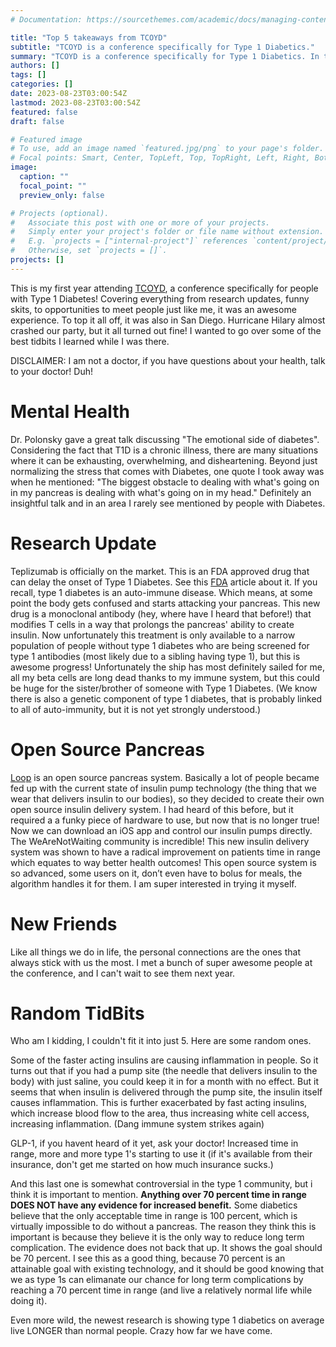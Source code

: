 ```yaml
---
# Documentation: https://sourcethemes.com/academic/docs/managing-content/

title: "Top 5 takeaways from TCOYD"
subtitle: "TCOYD is a conference specifically for Type 1 Diabetics."
summary: "TCOYD is a conference specifically for Type 1 Diabetics. In this post I wanted to go over the top 5 takeaways I got from the conference."
authors: []
tags: []
categories: []
date: 2023-08-23T03:00:54Z
lastmod: 2023-08-23T03:00:54Z
featured: false
draft: false

# Featured image
# To use, add an image named `featured.jpg/png` to your page's folder.
# Focal points: Smart, Center, TopLeft, Top, TopRight, Left, Right, BottomLeft, Bottom, BottomRight.
image:
  caption: ""
  focal_point: ""
  preview_only: false

# Projects (optional).
#   Associate this post with one or more of your projects.
#   Simply enter your project's folder or file name without extension.
#   E.g. `projects = ["internal-project"]` references `content/project/deep-learning/index.md`.
#   Otherwise, set `projects = []`.
projects: []
---
```


This is my first year attending [TCOYD](https://tcoyd.org), a conference specifically for people with Type 1 Diabetes! Covering everything from research updates, funny skits, to opportunities to meet people just like me, it was an awesome experience. To top it all off, it was also in San Diego. Hurricane Hilary almost crashed our party, but it all turned out fine! I wanted to go over some of the best tidbits I learned while I was there.

DISCLAIMER: I am not a doctor, if you have questions about your health, talk to your doctor! Duh!

# Mental Health

Dr. Polonsky gave a great talk discussing "The emotional side of diabetes". Considering the fact that T1D is a chronic illness, there are many situations where it can be exhausting, overwhelming, and disheartening. Beyond just normalizing the stress that comes with Diabetes, one quote I took away was when he mentioned: "The biggest obstacle to dealing with what's going on in my pancreas is dealing with what's going on in my head." Definitely an insightful talk and in an area I rarely see mentioned by people with Diabetes.

# Research Update
Teplizumab is officially on the market. This is an FDA approved drug that can delay the onset of Type 1 Diabetes. See this [FDA](https://www.fda.gov/news-events/press-announcements/fda-approves-first-drug-can-delay-onset-type-1-diabetes) article about it. If you recall, type 1 diabetes is an auto-immune disease. Which means, at some point the body gets confused and starts attacking your pancreas. This new drug is a monoclonal antibody (hey, where have I heard that before!) that modifies T cells in a way that prolongs the pancreas' ability to create insulin. Now unfortunately this treatment is only available to a narrow population of people without type 1 diabetes who are being screened for type 1 antibodies (most likely due to a sibling having type 1), but this is awesome progress! Unfortunately the ship has most definitely sailed for me, all my beta cells are long dead thanks to my immune system, but this could be huge for the sister/brother of someone with Type 1 Diabetes. (We know there is also a genetic component of type 1 diabetes, that is probably linked to all of auto-immunity, but it is not yet strongly understood.)

# Open Source Pancreas
[Loop](https://loopkit.github.io/loopdocs/) is an open source pancreas system. Basically a lot of people became fed up with the current state of insulin pump technology (the thing that we wear that delivers insulin to our bodies), so they decided to create their own open source insulin delivery system. I had heard of this before, but it required a a funky piece of hardware to use, but now that is no longer true! Now we can download an iOS app and control our insulin pumps directly. The WeAreNotWaiting community is incredible! This new insulin delivery system was shown to have a radical improvement on patients time in range which equates to way better health outcomes! This open source system is so advanced, some users on it, don’t even have to bolus for meals, the algorithm handles it for them. I am super interested in trying it myself.

# New Friends
Like all things we do in life, the personal connections are the ones that always stick with us the most. I met a bunch of super awesome people at the conference, and I can't wait to see them next year.

# Random TidBits

Who am I kidding, I couldn't fit it into just 5. Here are some random ones.

Some of the faster acting insulins are causing inflammation in people. So it turns out that if you had a pump site (the needle that delivers insulin to the body) with just saline, you could keep it in for a month with no effect. But it seems that when insulin is delivered through the pump site, the insulin itself causes inflammation. This is further exacerbated by fast acting insulins, which increase blood flow to the area, thus increasing white cell access, increasing inflammation. (Dang immune system strikes again)

GLP-1, if you havent heard of it yet, ask your doctor! Increased time in range, more and more type 1's starting to use it (if it's available from their insurance, don't get me started on how much insurance sucks.)

And this last one is somewhat controversial in the type 1 community, but i think it is important to mention. __Anything over 70 percent time in range DOES NOT have any evidence for increased benefit.__ Some diabetics believe that the only acceptable time in range is 100 percent, which is virtually impossible to do without a pancreas. The reason they think this is important is because they believe it is the only way to reduce long term complication. The evidence does not back that up. It shows the goal should be 70 percent. I see this as a good thing, because 70 percent is an attainable goal with existing technology, and it should be good knowing that we as type 1s can elimanate our chance for long term complications by reaching a 70 percent time in range (and live a relatively normal life while doing it). 

Even more wild, the newest research is showing type 1 diabetics on average live LONGER than normal people. Crazy how far we have come.
